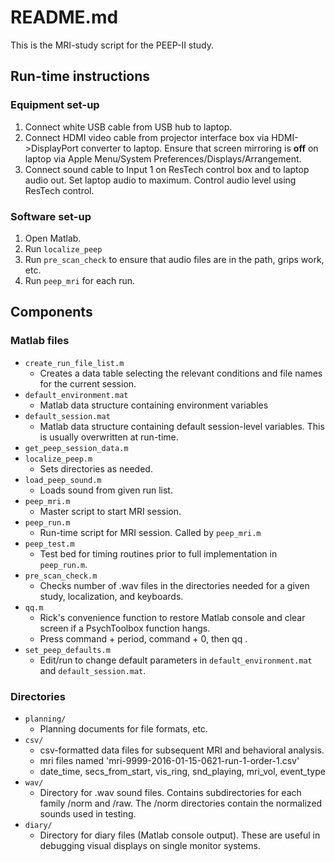 # README.md

This is the MRI-study script for the PEEP-II study.

## Run-time instructions

### Equipment set-up

1. Connect white USB cable from USB hub to laptop.
2. Connect HDMI video cable from projector interface box via HDMI->DisplayPort converter to laptop. Ensure that screen mirroring is **off** on laptop via Apple Menu/System Preferences/Displays/Arrangement.
3. Connect sound cable to Input 1 on ResTech control box and to laptop audio out. Set laptop audio to maximum. Control audio level using ResTech control.

### Software set-up

1. Open Matlab.
2. Run `localize_peep`
3. Run `pre_scan_check` to ensure that audio files are in the path, grips work, etc.
4. Run `peep_mri` for each run.

## Components

### Matlab files

- ```create_run_file_list.m```
    + Creates a data table selecting the relevant conditions and file names for the current session.
- ```default_environment.mat```
	+ Matlab data structure containing environment variables
- ```default_session.mat```
    + Matlab data structure containing default session-level variables. This is usually overwritten at run-time.
- ```get_peep_session_data.m```
- `localize_peep.m`
    + Sets directories as needed.
- ```load_peep_sound.m```
    + Loads sound from given run list.
- ```peep_mri.m```
    + Master script to start MRI session.
- ```peep_run.m```
    + Run-time script for MRI session. Called by ```peep_mri.m```
- ```peep_test.m```
    + Test bed for timing routines prior to full implementation in ```peep_run.m```.
- ```pre_scan_check.m```
    + Checks number of .wav files in the directories needed for a given study, localization, and keyboards.
- ```qq.m```
    + Rick's convenience function to restore Matlab console and clear screen if a PsychToolbox function hangs.
    + Press command + period, command + 0, then qq <enter>.
- ```set_peep_defaults.m```
    + Edit/run to change default parameters in ```default_environment.mat``` and ```default_session.mat```.

### Directories

- ```planning/```
    + Planning documents for file formats, etc.
- ```csv/```
    + csv-formatted data files for subsequent MRI and behavioral analysis.
    + mri files named 'mri-9999-2016-01-15-0621-run-1-order-1.csv'
    + date_time, secs_from_start, vis_ring, snd_playing, mri_vol, event_type
- ```wav/```
    + Directory for .wav sound files. Contains subdirectories for each family <nnnn>/norm and <nnnn>/raw. The <nnnn>/norm directories contain the normalized sounds used in testing.
- ```diary/```
    + Directory for diary files (Matlab console output). These are useful in debugging visual displays on single monitor systems.
